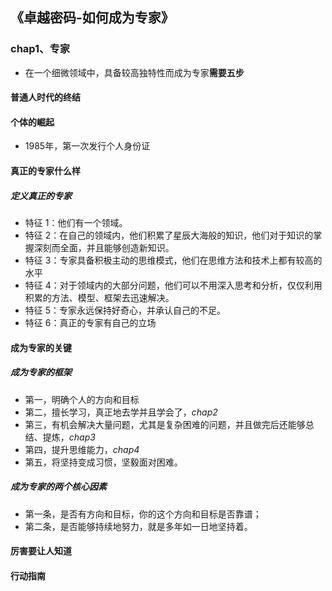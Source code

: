 ## 《卓越密码-如何成为专家》

### chap1、专家

+ 在一个细微领域中，具备较高独特性而成为专家**需要五步**

#### 普通人时代的终结

#### 个体的崛起

+ 1985年，第一次发行个人身份证

#### 真正的专家什么样

##### 定义真正的专家

+ 特征 1：他们有一个领域。
+ 特征 2：在自己的领域内，他们积累了星辰大海般的知识，他们对于知识的掌握深刻而全面，并且能够创造新知识。
+ 特征 3：专家具备积极主动的思维模式，他们在思维方法和技术上都有较高的水平
+ 特征 4：对于领域内的大部分问题，他们可以不用深入思考和分析，仅仅利用积累的方法、模型、框架去迅速解决。
+ 特征 5：专家永远保持好奇心，并承认自己的不足。
+ 特征 6：真正的专家有自己的立场

#### 成为专家的关键

##### 成为专家的框架

+ 第一，明确个人的方向和目标
+ 第二，擅长学习，真正地去学并且学会了，*chap2*
+ 第三，有机会解决大量问题，尤其是复杂困难的问题，并且做完后还能够总结、提炼，*chap3*
+ 第四，提升思维能力，*chap4*
+ 第五，将坚持变成习惯，坚毅面对困难。

##### 成为专家的两个核心因素

+ 第一条，是否有方向和目标，你的这个方向和目标是否靠谱；
+ 第二条，是否能够持续地努力，就是多年如一日地坚持着。

#### 厉害要让人知道

#### 行动指南

